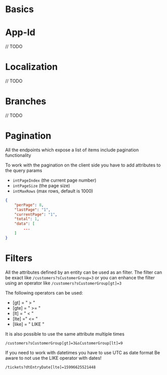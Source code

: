 # Basics

# App-Id

// TODO

# Localization

// TODO

# Branches

// TODO

# Pagination

All the endpoints which expose a list of items include pagination functionality

To work with the pagination on the client side you have to add attributes to the query params

- `intPageIndex` (the current page number)
- `intPageSize` (the page size)
- `intMaxRows` (max rows, default is 1000)

``` json
{
    "perPage": 8,
    "lastPage": "1",
    "currentPage": "1",
    "total": 1,
    "data": [
        ...
    ]
}
```

# Filters

All the attributes defined by an entity can be used as an filter.
The filter can be exact like `/customers?sCustomerGroup=3` or you can enhance the filter using an operator like `/customers?sCustomerGroup[gt]=3`

The following operators can be used:
- [gt] = " > "
- [gte] = " >= "
- [lt] = " < "
- [lte] =" <= "
- [like] = " LIKE "

It is also possible to use the same attribute multiple times

`/customers?sCustomerGroup[gt]=3&sCustomerGroup[lt]=9`

If you need to work with datetimes you have to use UTC as date format
Be aware to not use the LIKE operator with dates!

`/tickets?dtEntryDate[lte]=15996625521448`